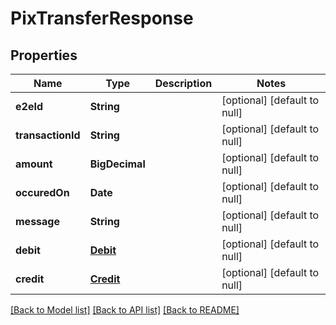# PixTransferResponse

## Properties

| Name              | Type                    | Description | Notes                        |
|-------------------|-------------------------|-------------|------------------------------|
| **e2eId**         | **String**              |             | [optional] [default to null] |
| **transactionId** | **String**              |             | [optional] [default to null] |
| **amount**        | **BigDecimal**          |             | [optional] [default to null] |
| **occuredOn**     | **Date**                |             | [optional] [default to null] |
| **message**       | **String**              |             | [optional] [default to null] |
| **debit**         | [**Debit**](Debit.md)   |             | [optional] [default to null] |
| **credit**        | [**Credit**](Credit.md) |             | [optional] [default to null] |

[[Back to Model list]](../../README.md#documentation-for-models) [[Back to API list]](../../README.md#documentation-for-api-endpoints) [[Back to README]](../../README.md)

